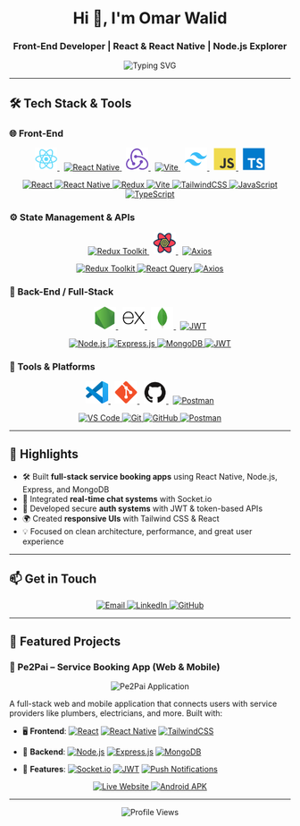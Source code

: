 <h1 align="center">Hi 👋, I'm Omar Walid</h1>
<h3 align="center">Front-End Developer | React & React Native | Node.js Explorer</h3>

<p align="center">
  <img src="https://readme-typing-svg.herokuapp.com?font=Fira+Code&size=22&duration=4000&pause=1000&center=true&width=435&lines=Building+Modern+Web+%26+Mobile+Apps;Crafting+Clean+UIs+with+React;Loving+JavaScript%2C+TypeScript%2C+and+Express.js" alt="Typing SVG" />
</p>

---

## 🛠️ Tech Stack & Tools

### 🌐 Front-End
<p align="center">
  <a href="https://reactjs.org/" target="_blank">
    <img src="https://raw.githubusercontent.com/devicons/devicon/master/icons/react/react-original.svg" alt="React" width="40" height="40"/>
  </a>&nbsp;
  <a href="https://reactnative.dev/" target="_blank">
    <img src="https://d33wubrfki0l68.cloudfront.net/554c3b0e09cf167f0281fda839a5433f2040b349/ecfc9/img/header_logo.svg" alt="React Native" width="40" height="40"/>
  </a>&nbsp;
  <a href="https://redux.js.org/" target="_blank">
    <img src="https://raw.githubusercontent.com/devicons/devicon/master/icons/redux/redux-original.svg" alt="Redux" width="40" height="40"/>
  </a>&nbsp;
  <a href="https://vitejs.dev/" target="_blank">
    <img src="https://vitejs.dev/logo-with-shadow.png" alt="Vite" width="40" height="40"/>
  </a>&nbsp;
  <a href="https://tailwindcss.com/" target="_blank">
    <img src="https://raw.githubusercontent.com/devicons/devicon/master/icons/tailwindcss/tailwindcss-plain.svg" alt="TailwindCSS" width="40" height="40"/>
  </a>&nbsp;
  <a href="https://developer.mozilla.org/en-US/docs/Web/JavaScript" target="_blank">
    <img src="https://raw.githubusercontent.com/devicons/devicon/master/icons/javascript/javascript-original.svg" alt="JavaScript" width="40" height="40"/>
  </a>&nbsp;
  <a href="https://www.typescriptlang.org/" target="_blank">
    <img src="https://raw.githubusercontent.com/devicons/devicon/master/icons/typescript/typescript-original.svg" alt="TypeScript" width="40" height="40"/>
  </a>
</p>

<p align="center">
  <a href="https://reactjs.org/" target="_blank">
    <img src="https://img.shields.io/badge/-React-20232A?style=for-the-badge&logo=react&logoColor=61DAFB" alt="React"/>
  </a>
  <a href="https://reactnative.dev/" target="_blank">
    <img src="https://img.shields.io/badge/-React_Native-61DAFB?style=for-the-badge&logo=react&logoColor=20232A" alt="React Native"/>
  </a>
  <a href="https://redux.js.org/" target="_blank">
    <img src="https://img.shields.io/badge/-Redux-593D88?style=for-the-badge&logo=redux&logoColor=white" alt="Redux"/>
  </a>
  <a href="https://vitejs.dev/" target="_blank">
    <img src="https://img.shields.io/badge/-Vite-646CFF?style=for-the-badge&logo=vite&logoColor=white" alt="Vite"/>
  </a>
  <a href="https://tailwindcss.com/" target="_blank">
    <img src="https://img.shields.io/badge/-TailwindCSS-06B6D4?style=for-the-badge&logo=tailwind-css&logoColor=white" alt="TailwindCSS"/>
  </a>
  <a href="https://developer.mozilla.org/en-US/docs/Web/JavaScript" target="_blank">
    <img src="https://img.shields.io/badge/-JavaScript-F7DF1E?style=for-the-badge&logo=javascript&logoColor=black" alt="JavaScript"/>
  </a>
  <a href="https://www.typescriptlang.org/" target="_blank">
    <img src="https://img.shields.io/badge/-TypeScript-3178C6?style=for-the-badge&logo=typescript&logoColor=white" alt="TypeScript"/>
  </a>
</p>

### ⚙️ State Management & APIs
<p align="center">
  <a href="https://redux-toolkit.js.org/" target="_blank">
    <img src="https://redux-toolkit.js.org/img/redux_toolkit_logo.svg" alt="Redux Toolkit" width="40" height="40"/>
  </a>&nbsp;
  <a href="https://tanstack.com/query/latest" target="_blank">
    <img src="https://raw.githubusercontent.com/TanStack/query/main/media/emblem-light.svg" alt="React Query" width="40" height="40"/>
  </a>&nbsp;
  <a href="https://axios-http.com/" target="_blank">
    <img src="https://avatars.githubusercontent.com/u/32372333?s=200&v=4" alt="Axios" width="40" height="40"/>
  </a>
</p>

<p align="center">
  <a href="https://redux-toolkit.js.org/" target="_blank">
    <img src="https://img.shields.io/badge/-Redux_Toolkit-764ABC?style=for-the-badge&logo=redux&logoColor=white" alt="Redux Toolkit"/>
  </a>
  <a href="https://tanstack.com/query/latest" target="_blank">
    <img src="https://img.shields.io/badge/-React_Query-FF4154?style=for-the-badge&logo=react-query&logoColor=white" alt="React Query"/>
  </a>
  <a href="https://axios-http.com/" target="_blank">
    <img src="https://img.shields.io/badge/-Axios-5A29E4?style=for-the-badge&logo=axios&logoColor=white" alt="Axios"/>
  </a>
</p>

### 🧩 Back-End / Full-Stack
<p align="center">
  <a href="https://nodejs.org/" target="_blank">
    <img src="https://raw.githubusercontent.com/devicons/devicon/master/icons/nodejs/nodejs-original.svg" alt="Node.js" width="40" height="40"/>
  </a>&nbsp;
  <a href="https://expressjs.com/" target="_blank">
    <img src="https://raw.githubusercontent.com/devicons/devicon/master/icons/express/express-original.svg" alt="Express.js" width="40" height="40"/>
  </a>&nbsp;
  <a href="https://www.mongodb.com/" target="_blank">
    <img src="https://raw.githubusercontent.com/devicons/devicon/master/icons/mongodb/mongodb-original.svg" alt="MongoDB" width="40" height="40"/>
  </a>&nbsp;
  <a href="https://jwt.io/" target="_blank">
    <img src="https://jwt.io/img/pic_logo.svg" alt="JWT" width="40" height="40"/>
  </a>
</p>

<p align="center">
  <a href="https://nodejs.org/" target="_blank">
    <img src="https://img.shields.io/badge/-Node.js-339933?style=for-the-badge&logo=nodedotjs&logoColor=white" alt="Node.js"/>
  </a>
  <a href="https://expressjs.com/" target="_blank">
    <img src="https://img.shields.io/badge/-Express.js-000000?style=for-the-badge&logo=express&logoColor=white" alt="Express.js"/>
  </a>
  <a href="https://www.mongodb.com/" target="_blank">
    <img src="https://img.shields.io/badge/-MongoDB-47A248?style=for-the-badge&logo=mongodb&logoColor=white" alt="MongoDB"/>
  </a>
  <a href="https://jwt.io/" target="_blank">
    <img src="https://img.shields.io/badge/-JWT-000000?style=for-the-badge&logo=jsonwebtokens&logoColor=white" alt="JWT"/>
  </a>
</p>

### 🧰 Tools & Platforms
<p align="center">
  <a href="https://code.visualstudio.com/" target="_blank">
    <img src="https://raw.githubusercontent.com/devicons/devicon/master/icons/vscode/vscode-original.svg" alt="VS Code" width="40" height="40"/>
  </a>&nbsp;
  <a href="https://git-scm.com/" target="_blank">
    <img src="https://raw.githubusercontent.com/devicons/devicon/master/icons/git/git-original.svg" alt="Git" width="40" height="40"/>
  </a>&nbsp;
  <a href="https://github.com/" target="_blank">
    <img src="https://raw.githubusercontent.com/devicons/devicon/master/icons/github/github-original.svg" alt="GitHub" width="40" height="40"/>
  </a>&nbsp;
  <a href="https://www.postman.com/" target="_blank">
    <img src="https://www.vectorlogo.zone/logos/getpostman/getpostman-icon.svg" alt="Postman" width="40" height="40"/>
  </a>
</p>

<p align="center">
  <a href="https://code.visualstudio.com/" target="_blank">
    <img src="https://img.shields.io/badge/-VSCode-007ACC?style=for-the-badge&logo=visual-studio-code&logoColor=white" alt="VS Code"/>
  </a>
  <a href="https://git-scm.com/" target="_blank">
    <img src="https://img.shields.io/badge/-Git-F05032?style=for-the-badge&logo=git&logoColor=white" alt="Git"/>
  </a>
  <a href="https://github.com/" target="_blank">
    <img src="https://img.shields.io/badge/-GitHub-181717?style=for-the-badge&logo=github&logoColor=white" alt="GitHub"/>
  </a>
  <a href="https://www.postman.com/" target="_blank">
    <img src="https://img.shields.io/badge/-Postman-FF6C37?style=for-the-badge&logo=postman&logoColor=white" alt="Postman"/>
  </a>
</p>

---

## 🚀 Highlights

- 🛠 Built **full-stack service booking apps** using React Native, Node.js, Express, and MongoDB  
- 💬 Integrated **real-time chat systems** with Socket.io  
- 🔐 Developed secure **auth systems** with JWT & token-based APIs  
- 🌍 Created **responsive UIs** with Tailwind CSS & React  
- 💡 Focused on clean architecture, performance, and great user experience  

---

## 📫 Get in Touch

<p align="center">
  <a href="mailto:owalid193@gmail.com" target="_blank">
    <img src="https://img.shields.io/badge/-Email-D14836?style=for-the-badge&logo=gmail&logoColor=white" alt="Email"/>
  </a>
  <a href="https://www.linkedin.com/in/omarwalid" target="_blank">
    <img src="https://img.shields.io/badge/-LinkedIn-0077B5?style=for-the-badge&logo=linkedin&logoColor=white" alt="LinkedIn"/>
  </a>
  <a href="https://github.com/omarwalid" target="_blank">
    <img src="https://img.shields.io/badge/-GitHub-181717?style=for-the-badge&logo=github&logoColor=white" alt="GitHub"/>
  </a>
</p>

---

## 📱 Featured Projects

### 🔧 Pe2Pai – Service Booking App (Web & Mobile)

<p align="center">
  <img src="https://via.placeholder.com/800x400.png?text=Pe2Pai+Service+Booking+App" alt="Pe2Pai Application" width="80%"/>
</p>

A full-stack web and mobile application that connects users with service providers like plumbers, electricians, and more. Built with:

- 🖥️ **Frontend**: 
  <a href="https://reactjs.org/" target="_blank"><img src="https://img.shields.io/badge/-React-20232A?style=flat&logo=react" alt="React"/></a>
  <a href="https://reactnative.dev/" target="_blank"><img src="https://img.shields.io/badge/-React_Native-61DAFB?style=flat&logo=react" alt="React Native"/></a>
  <a href="https://tailwindcss.com/" target="_blank"><img src="https://img.shields.io/badge/-TailwindCSS-06B6D4?style=flat&logo=tailwind-css" alt="TailwindCSS"/></a>
  
- 🔗 **Backend**: 
  <a href="https://nodejs.org/" target="_blank"><img src="https://img.shields.io/badge/-Node.js-339933?style=flat&logo=nodedotjs" alt="Node.js"/></a>
  <a href="https://expressjs.com/" target="_blank"><img src="https://img.shields.io/badge/-Express.js-000000?style=flat&logo=express" alt="Express.js"/></a>
  <a href="https://www.mongodb.com/" target="_blank"><img src="https://img.shields.io/badge/-MongoDB-47A248?style=flat&logo=mongodb" alt="MongoDB"/></a>
  
- 💬 **Features**: 
  <a href="https://socket.io/" target="_blank"><img src="https://img.shields.io/badge/-Socket.io-010101?style=flat&logo=socket.io" alt="Socket.io"/></a>
  <a href="https://jwt.io/" target="_blank"><img src="https://img.shields.io/badge/-JWT-000000?style=flat&logo=jsonwebtokens" alt="JWT"/></a>
  <a href="https://firebase.google.com/docs/cloud-messaging" target="_blank"><img src="https://img.shields.io/badge/-Push_Notifications-FFCA28?style=flat&logo=firebase" alt="Push Notifications"/></a>

<p align="center">
  <a href="https://pe2pia.com" target="_blank">
    <img src="https://img.shields.io/badge/-Live_Website-4285F4?style=for-the-badge&logo=google-chrome&logoColor=white" alt="Live Website"/>
  </a>
  <a href="#" target="_blank">
    <img src="https://img.shields.io/badge/-Android_APK-3DDC84?style=for-the-badge&logo=android&logoColor=white" alt="Android APK"/>
  </a>
</p>

---

<p align="center">
  <img src="https://komarev.com/ghpvc/?username=omarwalid&label=Profile%20views&color=blueviolet&style=flat-square" alt="Profile Views" />
</p>
